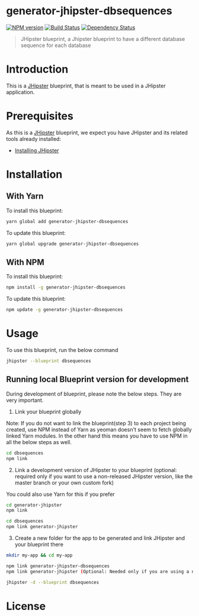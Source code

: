 # generator-jhipster-dbsequences
[![NPM version][npm-image]][npm-url] [![Build Status][travis-image]][travis-url] [![Dependency Status][daviddm-image]][daviddm-url]
> JHipster blueprint, a Jhipster blueprint to have a different database sequence for each database

# Introduction

This is a [JHipster](http://jhipster.github.io/) blueprint, that is meant to be used in a JHipster application.

# Prerequisites

As this is a [JHipster](http://jhipster.github.io/) blueprint, we expect you have JHipster and its related tools already installed:

- [Installing JHipster](https://jhipster.github.io/installation.html)

# Installation

## With Yarn

To install this blueprint:

```bash
yarn global add generator-jhipster-dbsequences
```

To update this blueprint:

```bash
yarn global upgrade generator-jhipster-dbsequences
```

## With NPM

To install this blueprint:

```bash
npm install -g generator-jhipster-dbsequences
```

To update this blueprint:

```bash
npm update -g generator-jhipster-dbsequences
```

# Usage

To use this blueprint, run the below command

```bash
jhipster --blueprint dbsequences
```


## Running local Blueprint version for development

During development of blueprint, please note the below steps. They are very important.

1. Link your blueprint globally 

Note: If you do not want to link the blueprint(step 3) to each project being created, use NPM instead of Yarn as yeoman doesn't seem to fetch globally linked Yarn modules. In the other hand this means you have to use NPM in all the below steps as well.

```bash
cd dbsequences
npm link
```

2. Link a development version of JHipster to your blueprint (optional: required only if you want to use a non-released JHipster version, like the master branch or your own custom fork)

You could also use Yarn for this if you prefer

```bash
cd generator-jhipster
npm link

cd dbsequences
npm link generator-jhipster
```

3. Create a new folder for the app to be generated and link JHipster and your blueprint there

```bash
mkdir my-app && cd my-app

npm link generator-jhipster-dbsequences
npm link generator-jhipster (Optional: Needed only if you are using a non-released JHipster version)

jhipster -d --blueprint dbsequences

```

# License



[npm-image]: https://img.shields.io/npm/v/generator-jhipster-dbsequences.svg
[npm-url]: https://npmjs.org/package/generator-jhipster-dbsequences
[travis-image]: https://travis-ci.org/ecostanzi/generator-jhipster-dbsequences.svg?branch=master
[travis-url]: https://travis-ci.org/ecostanzi/generator-jhipster-dbsequences
[daviddm-image]: https://david-dm.org/ecostanzi/generator-jhipster-dbsequences.svg?theme=shields.io
[daviddm-url]: https://david-dm.org/ecostanzi/generator-jhipster-dbsequences
